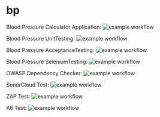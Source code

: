 # bp
Blood Pressure Calculator Application: ![example workflow](https://github.com/allinonedashboard/bpcalculator/actions/workflows/dotnet-desktop.yml/badge.svg)

Blood Pressure UnitTesting: ![example workflow](https://github.com/allinonedashboard/bpcalculator/actions/workflows/dotnet-desktop.yml/badge.svg)

Blood Pressure AcceptanceTesting: ![example workflow](https://github.com/allinonedashboard/bpcalculator/actions/workflows/dotnet-desktop.yml/badge.svg)

Blood Pressure SeleniumTesting: ![example workflow](https://github.com/allinonedashboard/bpcalculator/actions/workflows/dotnet-desktop.yml/badge.svg)

OWASP Dependency Checker: ![example workflow](https://github.com/allinonedashboard/bpcalculator/actions/workflows/depcheck.yaml/badge.svg)

SonarCloud Test: ![example workflow](https://github.com/allinonedashboard/bpcalculator/actions/workflows/sonar.yml/badge.svg)

ZAP Test: ![example workflow](https://github.com/allinonedashboard/bpcalculator/actions/workflows/zap.yml/badge.svg)

K6 Test: ![example workflow](https://github.com/allinonedashboard/bpcalculator/actions/workflows/k6.yml/badge.svg)



